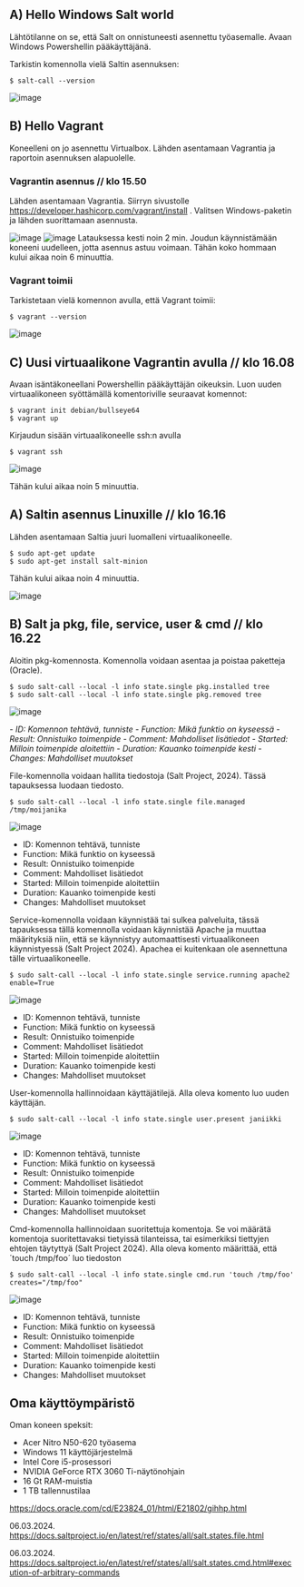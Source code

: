 ## A) Hello Windows Salt world

Lähtötilanne on se, että Salt on onnistuneesti asennettu työasemalle. Avaan Windows Powershellin pääkäyttäjänä. 

Tarkistin komennolla vielä Saltin asennuksen:

```
$ salt-call --version
```
![image](https://github.com/bhd471/Palvelinten-hallinta/assets/148760837/da51970c-dd27-4dfd-a985-e3ac7939a5ad)

## B) Hello Vagrant
Koneelleni on jo asennettu Virtualbox. Lähden asentamaan Vagrantia ja raportoin asennuksen alapuolelle.
### Vagrantin asennus // klo 15.50
Lähden asentamaan Vagrantia. Siirryn sivustolle https://developer.hashicorp.com/vagrant/install . Valitsen Windows-paketin ja lähden suorittamaan asennusta. 

![image](https://github.com/bhd471/Palvelinten-hallinta/assets/148760837/b0e738da-ebe8-477e-9048-620069b3f258)
![image](https://github.com/bhd471/Palvelinten-hallinta/assets/148760837/27322357-5c62-4157-80dc-7e2442149188)
Latauksessa kesti noin 2 min. Joudun käynnistämään koneeni uudelleen, jotta asennus astuu voimaan. Tähän koko hommaan kului aikaa noin 6 minuuttia.

### Vagrant toimii
Tarkistetaan vielä komennon avulla, että Vagrant toimii:
```
$ vagrant --version
```
![image](https://github.com/bhd471/Palvelinten-hallinta/assets/148760837/08562c7f-1632-4f31-af8d-46b1b208e9bc)

## C) Uusi virtuaalikone Vagrantin avulla // klo 16.08
Avaan isäntäkoneellani Powershellin pääkäyttäjän oikeuksin. Luon uuden virtuaalikoneen syöttämällä komentoriville seuraavat komennot:

```
$ vagrant init debian/bullseye64
$ vagrant up
```
Kirjaudun sisään virtuaalikoneelle ssh:n avulla
```
$ vagrant ssh
```

![image](https://github.com/bhd471/Palvelinten-hallinta/assets/148760837/96b67c16-69aa-4679-a1a6-c70159ddef25)

Tähän kului aikaa noin 5 minuuttia.

## A) Saltin asennus Linuxille // klo 16.16
Lähden asentamaan Saltia juuri luomalleni virtuaalikoneelle.

```
$ sudo apt-get update
$ sudo apt-get install salt-minion
```

Tähän kului aikaa noin 4 minuuttia.

![image](https://github.com/bhd471/Palvelinten-hallinta/assets/148760837/1548cdbe-f7d0-4e23-a139-bca84d052238)

## B) Salt ja pkg, file, service, user & cmd // klo 16.22

Aloitin pkg-komennosta. Komennolla voidaan asentaa ja poistaa paketteja (Oracle).


```
$ sudo salt-call --local -l info state.single pkg.installed tree
$ sudo salt-call --local -l info state.single pkg.removed tree
```


![image](https://github.com/bhd471/Palvelinten-hallinta/assets/148760837/f541be23-216f-4c14-b696-f924bd269b99)

_- ID: Komennon tehtävä, tunniste_
_- Function: Mikä funktio on kyseessä_
_- Result: Onnistuiko toimenpide_
_- Comment: Mahdolliset lisätiedot_
_- Started: Milloin toimenpide aloitettiin_
_- Duration: Kauanko toimenpide kesti_
_- Changes: Mahdolliset muutokset_

File-komennolla voidaan hallita tiedostoja (Salt Project, 2024). Tässä tapauksessa luodaan tiedosto.

```
$ sudo salt-call --local -l info state.single file.managed /tmp/moijanika

```

![image](https://github.com/bhd471/Palvelinten-hallinta/assets/148760837/ea64263b-b248-4f5c-a581-c62fe0fbea21)

- ID: Komennon tehtävä, tunniste
- Function: Mikä funktio on kyseessä
- Result: Onnistuiko toimenpide
- Comment: Mahdolliset lisätiedot
- Started: Milloin toimenpide aloitettiin
- Duration: Kauanko toimenpide kesti
- Changes: Mahdolliset muutokset


Service-komennolla voidaan käynnistää tai sulkea palveluita, tässä tapauksessa tällä komennolla voidaan käynnistää Apache ja muuttaa määrityksiä niin, että se käynnistyy automaattisesti virtuaalikoneen käynnistyessä (Salt Project 2024). Apachea ei kuitenkaan ole asennettuna tälle virtuaalikoneelle. 

```
$ sudo salt-call --local -l info state.single service.running apache2 enable=True
```

![image](https://github.com/bhd471/Palvelinten-hallinta/assets/148760837/0824d7ee-6c5c-489f-a164-81729a6a4efe)

- ID: Komennon tehtävä, tunniste
- Function: Mikä funktio on kyseessä
- Result: Onnistuiko toimenpide
- Comment: Mahdolliset lisätiedot
- Started: Milloin toimenpide aloitettiin
- Duration: Kauanko toimenpide kesti
- Changes: Mahdolliset muutokset

User-komennolla hallinnoidaan käyttäjätilejä. Alla oleva komento luo uuden käyttäjän.
```
$ sudo salt-call --local -l info state.single user.present janiikki

```

![image](https://github.com/bhd471/Palvelinten-hallinta/assets/148760837/26655a3c-81ec-40c6-9b79-a4e37826a4a3)

- ID: Komennon tehtävä, tunniste
- Function: Mikä funktio on kyseessä
- Result: Onnistuiko toimenpide
- Comment: Mahdolliset lisätiedot
- Started: Milloin toimenpide aloitettiin
- Duration: Kauanko toimenpide kesti
- Changes: Mahdolliset muutokset
  
Cmd-komennolla hallinnoidaan suoritettuja komentoja. Se voi määrätä komentoja suoritettavaksi tietyissä tilanteissa, tai esimerkiksi tiettyjen ehtojen täytyttyä (Salt Project 2024). Alla oleva komento määrittää, että ´touch /tmp/foo´ luo tiedoston

```
$ sudo salt-call --local -l info state.single cmd.run 'touch /tmp/foo' creates="/tmp/foo"

```

![image](https://github.com/bhd471/Palvelinten-hallinta/assets/148760837/6291b868-bf1f-4557-b0e1-675a786f1a17)

- ID: Komennon tehtävä, tunniste
- Function: Mikä funktio on kyseessä
- Result: Onnistuiko toimenpide
- Comment: Mahdolliset lisätiedot
- Started: Milloin toimenpide aloitettiin
- Duration: Kauanko toimenpide kesti
- Changes: Mahdolliset muutokset




## Oma käyttöympäristö

Oman koneen speksit:

- Acer Nitro N50-620 työasema
- Windows 11 käyttöjärjestelmä
- Intel Core i5-prosessori
- NVIDIA GeForce RTX 3060 Ti-näytönohjain
- 16 Gt RAM-muistia
- 1 TB tallennustilaa

https://docs.oracle.com/cd/E23824_01/html/E21802/gihhp.html

06.03.2024. https://docs.saltproject.io/en/latest/ref/states/all/salt.states.file.html

06.03.2024. https://docs.saltproject.io/en/latest/ref/states/all/salt.states.cmd.html#execution-of-arbitrary-commands
